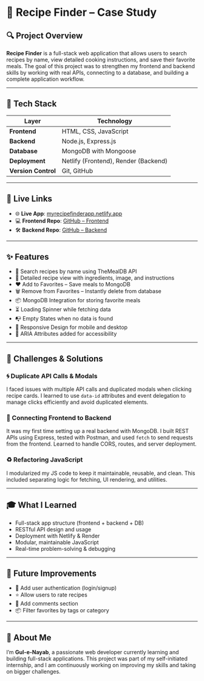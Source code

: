 # 🥘 Recipe Finder – Case Study

## 🔍 Project Overview
**Recipe Finder** is a full-stack web application that allows users to search recipes by name, view detailed cooking instructions, and save their favorite meals. The goal of this project was to strengthen my frontend and backend skills by working with real APIs, connecting to a database, and building a complete application workflow.


---

## 🧰 Tech Stack

| Layer       | Technology              |
|-------------|--------------------------|
| **Frontend** | HTML, CSS, JavaScript    |
| **Backend**  | Node.js, Express.js      |
| **Database** | MongoDB with Mongoose    |
| **Deployment** | Netlify (Frontend), Render (Backend) |
| **Version Control** | Git, GitHub       |

---

## 🚀 Live Links

- 🌐 **Live App**: [myrecipefinderapp.netlify.app](https://myrecipefinderapp.netlify.app/)
- 💻 **Frontend Repo**: [GitHub – Frontend](https://github.com/Nayab829/recipe-finder)
- 🛠️ **Backend Repo**: [GitHub – Backend](https://github.com/Nayab829/recipe-finder-backend)

---

## ✨ Features

- 🔎 Search recipes by name using TheMealDB API  
- 📃 Detailed recipe view with ingredients, image, and instructions  
- ❤️ Add to Favorites – Save meals to MongoDB  
- 🗑️ Remove from Favorites – Instantly delete from database  
- 📦 MongoDB Integration for storing favorite meals  
- ⏳ Loading Spinner while fetching data  
- 📭 Empty States when no data is found  
- 📱 Responsive Design for mobile and desktop   
- 🧠 ARIA Attributes added for accessibility  

---

## 🧠 Challenges & Solutions

### 🌀 Duplicate API Calls & Modals
I faced issues with multiple API calls and duplicated modals when clicking recipe cards. I learned to use `data-id` attributes and event delegation to manage clicks efficiently and avoid duplicated elements.

### 🔁 Connecting Frontend to Backend
It was my first time setting up a real backend with MongoDB. I built REST APIs using Express, tested with Postman, and used `fetch` to send requests from the frontend. Learned to handle CORS, routes, and server deployment.

### ♻️ Refactoring JavaScript
I modularized my JS code to keep it maintainable, reusable, and clean. This included separating logic for fetching, UI rendering, and utilities.

---

## 🎓 What I Learned

- Full-stack app structure (frontend + backend + DB)
- RESTful API design and usage
- Deployment with Netlify & Render
- Modular, maintainable JavaScript
- Real-time problem-solving & debugging

---

## 🔮 Future Improvements

- 🔐 Add user authentication (login/signup)
- ⭐ Allow users to rate recipes
- 💬 Add comments section
- 📦 Filter favorites by tags or category

---

## 🙋 About Me

I’m **Gul-e-Nayab**, a passionate web developer currently learning and building full-stack applications. This project was part of my self-initiated internship, and I am continuously working on improving my skills and taking on bigger challenges.
